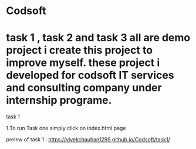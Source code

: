 # Codsoft
task 1 , task 2 and task 3 all are demo project i create this project to improve myself.
these project i developed for codsoft IT services and consulting company under internship programe.
========================================
task 1



1.To run Task one simply click on index.html page
 
 
 
 preiew of task 1 : https://vivekchauhan1299.github.io/Codsoft/task1/
